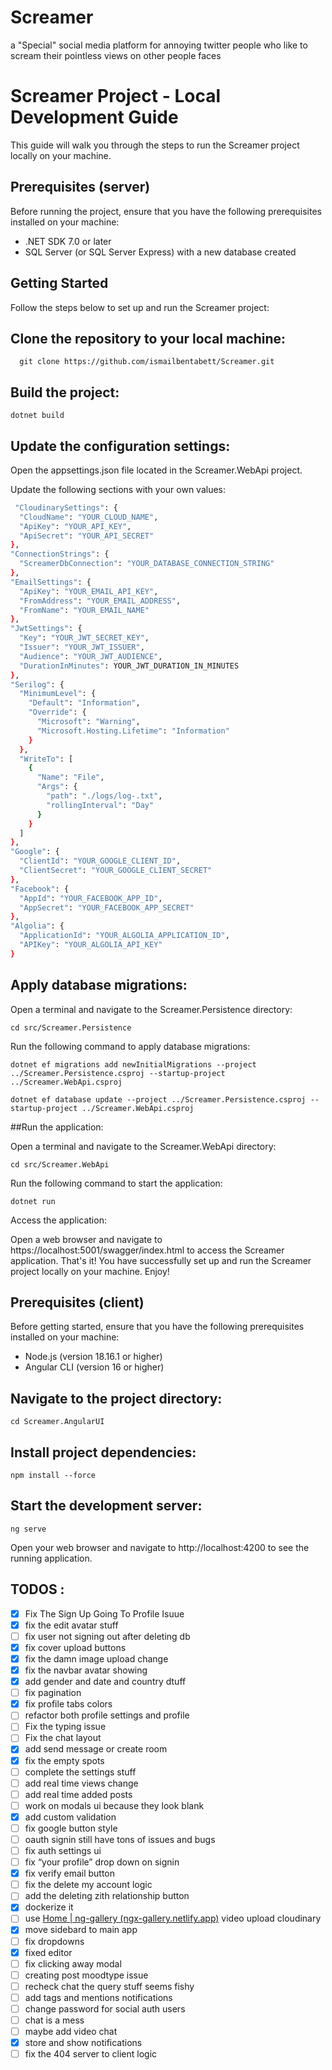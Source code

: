 # Screamer

a "Special" social media platform for annoying twitter people who like to scream their pointless views on other people faces

# Screamer Project - Local Development Guide

This guide will walk you through the steps to run the Screamer project locally on your machine.

## Prerequisites (server)

Before running the project, ensure that you have the following prerequisites installed on your machine:

- .NET SDK 7.0 or later
- SQL Server (or SQL Server Express) with a new database created

## Getting Started

Follow the steps below to set up and run the Screamer project:

## Clone the repository to your local machine:
 ```shell
   git clone https://github.com/ismailbentabett/Screamer.git
 ```

 
## Build the project:



```shell
dotnet build
```

## Update the configuration settings:

Open the appsettings.json file located in the Screamer.WebApi project.

Update the following sections with your own values:
```bash
 "CloudinarySettings": {
  "CloudName": "YOUR_CLOUD_NAME",
  "ApiKey": "YOUR_API_KEY",
  "ApiSecret": "YOUR_API_SECRET"
},
"ConnectionStrings": {
  "ScreamerDbConnection": "YOUR_DATABASE_CONNECTION_STRING"
},
"EmailSettings": {
  "ApiKey": "YOUR_EMAIL_API_KEY",
  "FromAddress": "YOUR_EMAIL_ADDRESS",
  "FromName": "YOUR_EMAIL_NAME"
},
"JwtSettings": {
  "Key": "YOUR_JWT_SECRET_KEY",
  "Issuer": "YOUR_JWT_ISSUER",
  "Audience": "YOUR_JWT_AUDIENCE",
  "DurationInMinutes": YOUR_JWT_DURATION_IN_MINUTES
},
"Serilog": {
  "MinimumLevel": {
    "Default": "Information",
    "Override": {
      "Microsoft": "Warning",
      "Microsoft.Hosting.Lifetime": "Information"
    }
  },
  "WriteTo": [
    {
      "Name": "File",
      "Args": {
        "path": "./logs/log-.txt",
        "rollingInterval": "Day"
      }
    }
  ]
},
"Google": {
  "ClientId": "YOUR_GOOGLE_CLIENT_ID",
  "ClientSecret": "YOUR_GOOGLE_CLIENT_SECRET"
},
"Facebook": {
  "AppId": "YOUR_FACEBOOK_APP_ID",
  "AppSecret": "YOUR_FACEBOOK_APP_SECRET"
},
"Algolia": {
  "ApplicationId": "YOUR_ALGOLIA_APPLICATION_ID",
  "APIKey": "YOUR_ALGOLIA_API_KEY"
}

```

## Apply database migrations:

Open a terminal and navigate to the Screamer.Persistence directory:


```shell
cd src/Screamer.Persistence
```

 Run the following command to apply database migrations:

```shell
dotnet ef migrations add newInitialMigrations --project ../Screamer.Persistence.csproj --startup-project ../Screamer.WebApi.csproj
```
```shell
dotnet ef database update --project ../Screamer.Persistence.csproj --startup-project ../Screamer.WebApi.csproj
```

##Run the application:

Open a terminal and navigate to the Screamer.WebApi directory:


```shell
cd src/Screamer.WebApi
```
Run the following command to start the application:

```shell
dotnet run
```

Access the application:

Open a web browser and navigate to https://localhost:5001/swagger/index.html to access the Screamer application.
That's it! You have successfully set up and run the Screamer project locally on your machine. Enjoy!


## Prerequisites (client)
Before getting started, ensure that you have the following prerequisites installed on your machine:

- Node.js (version 18.16.1 or higher)
- Angular CLI (version 16 or higher)

## Navigate to the project directory:

```shell
cd Screamer.AngularUI
```

## Install project dependencies:

```shell
npm install --force
```
## Start the development server:

```shell
ng serve
```

Open your web browser and navigate to http://localhost:4200 to see the running application.

## TODOS : 
- [x]  Fix The Sign Up Going To Profile Isuue
- [x]  fix the edit avatar stuff
- [ ]  fix user not signing out after deleting db
- [x]  fix cover upload buttons
- [x]  fix the damn image upload change
- [x]  fix the navbar avatar showing
- [x]  add gender and date and country dtuff
- [ ]  fix pagination
- [x]  fix profile tabs colors
- [ ]  refactor both profile settings and profile
- [ ]  Fix the typing issue
- [ ]  Fix the chat layout
- [x]  add send message or create room
- [x]  fix the empty spots
- [ ]  complete the settings stuff
- [ ]  add real time views change
- [ ]  add real time added posts
- [ ]  work on modals ui because they look blank
- [x]  add custom validation
- [ ]  fix google button style
- [ ]  oauth signin still have tons of issues and bugs
- [ ]  fix auth settings ui
- [ ]  fix “your profile” drop down on signin
- [x]  fix verify email button
- [ ]  fix the delete my account logic
- [ ]  add the deleting zith relationship button
- [x]  dockerize it
- [ ]  use [Home | ng-gallery (ngx-gallery.netlify.app)](https://ngx-gallery.netlify.app/#/) video upload cloudinary
- [x]  move sidebard to main app
- [ ]  fix dropdowns
- [x]  fixed editor
- [ ]  fix clicking away modal
- [ ]  creating post moodtype issue
- [ ]  recheck chat the query stuff seems fishy
- [ ]  add tags and mentions notifications
- [ ]  change password for social auth users
- [ ]  chat is a mess
- [ ]  maybe add video chat
- [x]  store and show notifications
- [ ]  fix the 404 server to client logic
